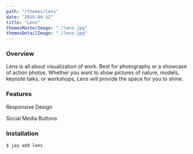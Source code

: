 ```yaml
---
path: "/themes/lens"
date: "2016-04-12"
title: "Lens"
themesMasterImage: "./lens.jpg"
themesDetailImage: "./lens.jpg"
---
```


### Overview
Lens is all about visualization of work. Best for photography or a showcase of action
photos. Whether you want to show pictures of nature, models, keynote talks, or workshops,
Lens will provide the space for you to shine.

### Features
Responsive Design

Social Media Buttons

### Installation
`$ jay add lens`
